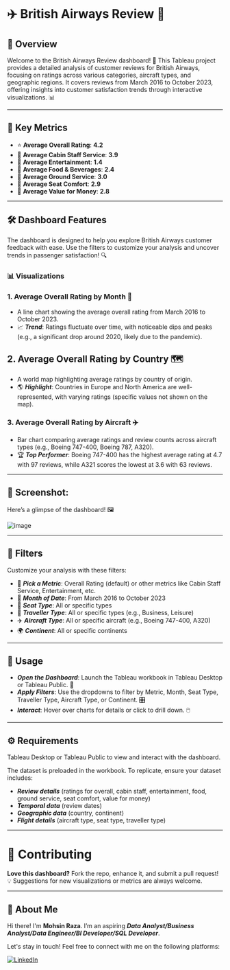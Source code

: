 # **✈️ British Airways Review 🛫**


## 🌟 Overview

Welcome to the British Airways Review dashboard! 🛬 This Tableau project provides a detailed analysis of customer reviews for British Airways, focusing on ratings across various categories, aircraft types, and geographic regions. It covers reviews from March 2016 to October 2023, offering insights into customer satisfaction trends through interactive visualizations. 📊

---

## 🔑 Key Metrics

- ⭐ ****Average Overall Rating****: **4.2**  
- 👥 ****Average Cabin Staff Service****: **3.9**  
- 🎥 ****Average Entertainment****: **1.4**  
- 🍴 ****Average Food & Beverages****: **2.4**  
- 🛬 ****Average Ground Service****: **3.0** 
- 💺 ****Average Seat Comfort****: **2.9**  
- 💸 ****Average Value for Money****: **2.8**

---

## 🛠️ Dashboard Features

The dashboard is designed to help you explore British Airways customer feedback with ease. Use the filters to customize your analysis and uncover trends in passenger satisfaction! 🔍


### 📊 Visualizations


### 1. Average Overall Rating by Month 📅  

- A line chart showing the average overall rating from March 2016 to October 2023.  
- 📈 ***Trend***: Ratings fluctuate over time, with noticeable dips and peaks (e.g., a significant drop around 2020, likely due to the pandemic).


## 2. Average Overall Rating by Country 🗺️  

- A world map highlighting average ratings by country of origin. 
- 🌎 ***Highlight***: Countries in Europe and North America are well-represented, with varying ratings (specific values not shown on the map).


### 3. Average Overall Rating by Aircraft ✈️  

- Bar chart comparing average ratings and review counts across aircraft types (e.g., Boeing 747-400, Boeing 787, A320).  
- 🏆 ***Top Performer***: Boeing 747-400 has the highest average rating at 4.7 with 97 reviews, while A321 scores the lowest at 3.6 with 63 reviews.

---

## 🎨 Screenshot:

Here’s a glimpse of the dashboard! 🖼️  

![image](https://github.com/user-attachments/assets/59d4d6a7-a016-4b4d-9e50-fddbb500cd3b)

---

## 🧩 Filters

Customize your analysis with these filters:  

- 📏 ***Pick a Metric***: Overall Rating (default) or other metrics like Cabin Staff Service, Entertainment, etc.  
- 📅 ***Month of Date***: From March 2016 to October 2023  
- 💺 ***Seat Type***: All or specific types  
- 👤 ***Traveller Type***: All or specific types (e.g., Business, Leisure)  
- ✈️ ***Aircraft Type***: All or specific aircraft (e.g., Boeing 747-400, A320) 
- 🌍 ***Continent***: All or specific continents

---

## 🚀 Usage

- ***Open the Dashboard***: Launch the Tableau workbook in Tableau Desktop or Tableau Public. 📂  
- ***Apply Filters***: Use the dropdowns to filter by Metric, Month, Seat Type, Traveller Type, Aircraft Type, or Continent. 🎛️ 
- ***Interact***: Hover over charts for details or click to drill down. 🖱️

---

## ⚙️ Requirements

Tableau Desktop or Tableau Public to view and interact with the dashboard.  

The dataset is preloaded in the workbook. To replicate, ensure your dataset includes: 

  - ***Review details*** (ratings for overall, cabin staff, entertainment, food, ground service, seat comfort, value for money)
  - ***Temporal data*** (review dates)
  - ***Geographic data*** (country, continent)
  - ***Flight details*** (aircraft type, seat type, traveller type)

---

# 🤝 Contributing

**Love this dashboard?** Fork the repo, enhance it, and submit a pull request! 💡 Suggestions for new visualizations or metrics are always welcome.  

---

## 🌟 About Me

Hi there! I'm **Mohsin Raza**. I’m an aspiring ***Data Analyst/Business Analyst/Data Engineer/BI Developer/SQL Developer***.

Let's stay in touch! Feel free to connect with me on the following platforms:

[![LinkedIn](https://img.shields.io/badge/LinkedIn-0077B5?style=for-the-badge&logo=linkedin&logoColor=white)](https://www.linkedin.com/in/mohsin--raza/)

